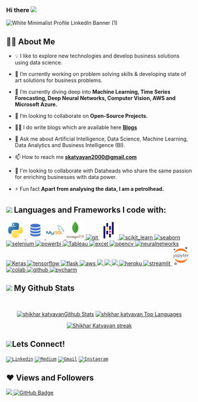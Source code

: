 ### Hi there <img src="https://raw.githubusercontent.com/MartinHeinz/MartinHeinz/master/wave.gif" width="30px">


![White Minimalist Profile LinkedIn Banner (1)](https://user-images.githubusercontent.com/106606656/214571222-d53285c4-edf6-4a25-9a90-d53719ced67a.png)


## 🙋‍♂️ About Me

- 💡  I like to explore new technologies and develop business solutions using data science.

- 🔭 I’m currently working on problem solving skills & developing state of art solutions for business problems.

- 🌱 I’m currently diving deep into **Machine Learning, Time Series Forecasting, Deep Neural Networks, Computer Vision, AWS and Microsoft Azure.**

- 👯 I’m looking to collaborate on **Open-Source Projects.**

- 👨‍💻 I do write blogs which are available here **[Blogs](https://medium.com/@shikhark2000)**

- 💬 Ask me about Artificial Intelligence, Data Science, Machine Learning, Data Analytics and Business Intelligence (BI).

- 📫 How to reach me **skatyayan2000@gmail.com**

- 🤝 I'm looking to collaborate with Dataheads who share the same passion for enriching businesses with data power.

- ⚡ Fun fact **Apart from analysing the data, I am a petrolhead.**

## <img src="https://media.giphy.com/media/QssGEmpkyEOhBCb7e1/giphy.gif" width="42px"> Languages and Frameworks I code with:
<p align="left"> 
  
<a href="https://www.python.org" target="_blank" rel="noreferrer">
     <img src="https://raw.githubusercontent.com/devicons/devicon/master/icons/python/python-original.svg" alt="python" width="50"
      height="50" />
</a> <a href="https://en.wikipedia.org/wiki/SQL" target="_blank"> 
        <img src="https://raw.githubusercontent.com/github/explore/80688e429a7d4ef2fca1e82350fe8e3517d3494d/topics/sql/sql.png" alt="SQL" width="50" height="50"> 
</a> <a href="https://www.mysql.com/" target="_blank" rel="noreferrer">
      <img src="https://raw.githubusercontent.com/devicons/devicon/master/icons/mysql/mysql-original-wordmark.svg" alt="mysql"
      width="50" height="50" />
</a> <!--<a href="https://www.microsoft.com/en-us/sql-server" target="_blank" rel="noreferrer">
      <img src="https://www.svgrepo.com/show/303229/microsoft-sql-server-logo.svg" alt="mssql" width="50" height="50" />-->
</a>  <a href="https://www.mongodb.com/" target="_blank" rel="noreferrer">
      <img src="https://raw.githubusercontent.com/devicons/devicon/master/icons/mongodb/mongodb-original-wordmark.svg"
      alt="mongodb" width="50" height="50" />
</a> <a href="https://git-scm.com/" target="_blank">
        <img src="https://www.vectorlogo.zone/logos/git-scm/git-scm-icon.svg" alt="git" width="50" height="50"/> 
</a> <a href="https://pandas.pydata.org/" target="_blank" rel="noreferrer">
      <img src="https://raw.githubusercontent.com/devicons/devicon/2ae2a900d2f041da66e950e4d48052658d850630/icons/pandas/pandas-original.svg"
      alt="pandas" width="50" height="50" />
</a>   <a href="https://scikit-learn.org/" target="_blank" rel="noreferrer">
      <img src="https://upload.wikimedia.org/wikipedia/commons/0/05/Scikit_learn_logo_small.svg" alt="scikit_learn" width="50"
      height="50" />
</a> <a href="https://seaborn.pydata.org/" target="_blank" rel="noreferrer">
      <img src="https://seaborn.pydata.org/_images/logo-mark-lightbg.svg" alt="seaborn" width="50" height="50" />
</a> <a href="https://www.selenium.dev" target="_blank" rel="noreferrer">
      <img src="https://raw.githubusercontent.com/detain/svg-logos/780f25886640cef088af994181646db2f6b1a3f8/svg/selenium-logo.svg"
      alt="selenium" width="50" height="50" />
</a> <a href="https://powerbi.microsoft.com/" target="_blank" rel="noreferrer">
      <img src="https://user-images.githubusercontent.com/31254745/173573412-4b09f7ea-7227-464e-89b4-5f0ac1e0f138.png" alt="powerbi" width="50" height="50" />
</a> 	<a href="https://www.tableau.com/" target="_blank" rel="noreferrer">
      <img src="https://img.icons8.com/color/2x/tableau-software.png" alt="Tableau" width="50" height="50" />
    </a> 
	<a href="https://www.microsoft.com/en-us/microsoft-365/excel" target="_blank" rel="noreferrer">
      <img src="https://upload.wikimedia.org/wikipedia/commons/thumb/3/34/Microsoft_Office_Excel_%282019%E2%80%93present%29.svg/768px-Microsoft_Office_Excel_%282019%E2%80%93present%29.svg.png" alt="excel" width="50" height="50" />
    </a> <a href="https://opencv.org/" target="_blank" rel="noreferrer">
      <img src="https://www.vectorlogo.zone/logos/opencv/opencv-icon.svg" alt="opencv" width="50" height="50" />
</a> <a href="https://en.wikipedia.org/wiki/Deep_learning" target="_blank" rel="noreferrer">
      <img src="https://user-images.githubusercontent.com/31254745/159694224-853ac2f6-102e-4ff7-bcf0-54a10260bb40.png" alt="neuralnetworks" width="50" height="50" />
</a> 
</a> <a href="https://keras.io/" target="_blank" rel="noreferrer">
      <img src="https://user-images.githubusercontent.com/31254745/159694902-443d064e-f73f-44a2-b14f-aeeeb2a3777c.png" alt="Keras" width="65" height="45" />
</a> 
<a href="https://www.tensorflow.org" target="_blank" rel="noreferrer">
      <img src="https://www.vectorlogo.zone/logos/tensorflow/tensorflow-icon.svg" alt="tensorflow" width="50" height="50" />
</a>	<a href="https://flask.palletsprojects.com/" target="_blank" rel="noreferrer">
      <img src="https://user-images.githubusercontent.com/31254745/159689829-7e7ba87e-986f-4d08-9d80-56ae5575b32f.png" alt="flask" width="60" height="40" />
    </a> 
     <a href="https://aws.amazon.com" target="_blank" rel="noreferrer">
      <img src="https://user-images.githubusercontent.com/31254745/159692512-3e6c0f5d-f3de-454e-a30a-c4d686499b11.png"
      alt="aws" width="50" height="50" />
    </a> 
   <!-- <a href="https://azure.microsoft.com/en-in/" target="_blank" rel="noreferrer">
      <img src="https://www.vectorlogo.zone/logos/microsoft_azure/microsoft_azure-icon.svg" alt="azure" width="50" height="50" />
    </a> -->
     <a href="https://developer.mozilla.org/en-US/docs/Web/JavaScript" target="_blank"> <img src="https://img.icons8.com/color/48/000000/javascript.png"/> </a> 
    <a href="https://www.w3.org/html/" target="_blank"> <img src="https://img.icons8.com/color/48/000000/html-5.png"/> </a> 
    <a href="https://www.w3schools.com/css/" target="_blank"> <img src="https://img.icons8.com/color/48/000000/css3.png"/> </a> 
    <a href="https://heroku.com" target="_blank" rel="noreferrer">
      <img src="https://www.vectorlogo.zone/logos/heroku/heroku-icon.svg" alt="heroku" width="50" height="50" />
    </a> 	<a href="https://streamlit.io/" target="_blank" rel="noreferrer">
      <img src="https://avatars.githubusercontent.com/u/45109972?s=400&amp;v=4" alt="streamlit" width="50" height="50" />
    </a> <a href="https://jupyter.org/" target="_blank" rel="noreferrer">
      <img src="https://raw.githubusercontent.com/github/explore/80688e429a7d4ef2fca1e82350fe8e3517d3494d/topics/jupyter-notebook/jupyter-notebook.png" alt="jupyter" width="50" height="50" />
    </a>  <!--	<a href="https://code.visualstudio.com/" target="_blank" rel="noreferrer">
      <img src="https://upload.wikimedia.org/wikipedia/commons/thumb/9/9a/Visual_Studio_Code_1.35_icon.svg/768px-Visual_Studio_Code_1.35_icon.svg.png" alt="vscode" width="50" height="50" />-->
    </a> 	<a href="https://colab.research.google.com/" target="_blank" rel="noreferrer">
      <img src="https://upload.wikimedia.org/wikipedia/commons/thumb/d/d0/Google_Colaboratory_SVG_Logo.svg/977px-Google_Colaboratory_SVG_Logo.svg.png" alt="colab" width="50" height="50" />
    </a>  	<a href="https://github.com/" target="_blank" rel="noreferrer">
      <img src="https://github.githubassets.com/images/modules/logos_page/GitHub-Mark.png" alt="github" width="50" height="50" />
    </a> 
    <a href="https://pycharm.com/" target="_blank" rel="noreferrer">
      <img src="https://img.icons8.com/color/48/null/pycharm.png" alt="pycharm" width="50" height="50" />
    </a> 
    
 </p>   

## <img src="https://media.giphy.com/media/MIGbtLZoVjbl0bYbAd/giphy.gif" width="50px"> My Github Stats

  <br/>
   <p align="center">
    <a href="https://github.com/shikhar0503/github-readme-stats"><img alt="shikhar katyayanGithub Stats" src="https://github-readme-stats.vercel.app/api?username=shikhar0503&show_icons=true&count_private=true&theme=react&hide_border=true&bg_color=0D1117" /></a>
  <a href="https://github.com/shikhar0503/github-readme-stats"><img alt="shikhar katyayan Top Languages" src="https://github-readme-stats.vercel.app/api/top-langs/?username=shikhar0503&langs_count=8&count_private=true&layout=compact&theme=react&hide_border=true&bg_color=0D1117" /></a>
  </p>
  <p align="center">
    <a href="https://github.com/shikhar0503/github-readme-streak-stats">
        <img title="🔥 Get streak stats for your profile at git.io/streak-stats" alt="Shikhar Katyayan streak" src="https://github-readme-streak-stats.herokuapp.com/?user=shikhar0503&theme=black-ice&hide_border=true&stroke=0000&background=060A0CD0"/>
    </a>
</p>

## <img src="https://media.giphy.com/media/KcnlGHBpnKnjZIuCMv/giphy.gif" width="50px">Lets Connect!
<code><a href="https://www.linkedin.com/in/shikhar-katyayan/"><img width="45px" src="https://img.icons8.com/color/8x/000000/linkedin.png" title="Linkedin"/></a></code>
<code><a href="https://medium.com/@shikhark2000"><img width="43px" src="https://img.icons8.com/sf-black-filled/64/null/medium-logo.png" title="Medium"/></a></code>
<code><a href="mailto:skatyayan2000@gmail.com"><img width="43px" src="https://img.icons8.com/fluent/48/000000/gmail.png" title="Gmail"/></a></code>
<code><a href="https://www.instagram.com/shikkhhar"><img width="45px" src="https://img.icons8.com/fluent/48/000000/instagram-new.png" title="Instagram"/></a></code>

## ❤ Views and Followers
<a href="https://github.com/shikhar0503/github-profile-views-counter">
    <img src="https://komarev.com/ghpvc/?username=shikhar0503">
</a>
<a href="https://github.com/shikhar0503?tab=followers"><img src="https://img.shields.io/github/followers/shikhar0503?label=Followers&style=social" alt="GitHub Badge"></a>
